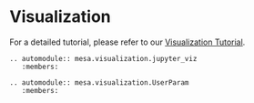 # Visualization

For a detailed tutorial, please refer to our [Visualization Tutorial](../tutorials/visualization_tutorial.ipynb).

```{eval-rst}
.. automodule:: mesa.visualization.jupyter_viz
   :members:
```

```{eval-rst}
.. automodule:: mesa.visualization.UserParam
   :members:
```
